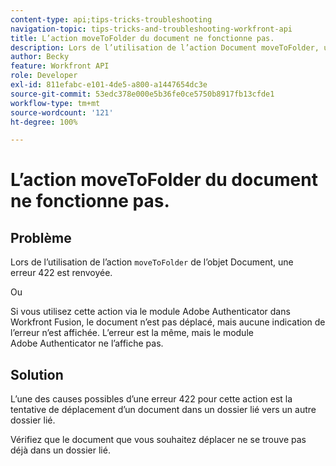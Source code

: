 ```yaml
---
content-type: api;tips-tricks-troubleshooting
navigation-topic: tips-tricks-and-troubleshooting-workfront-api
title: L’action moveToFolder du document ne fonctionne pas.
description: Lors de l’utilisation de l’action Document moveToFolder, une erreur 422 est renvoyée.
author: Becky
feature: Workfront API
role: Developer
exl-id: 811efabc-e101-4de5-a800-a1447654dc3e
source-git-commit: 53edc378e000e5b36fe0ce5750b8917fb13cfde1
workflow-type: tm+mt
source-wordcount: '121'
ht-degree: 100%

---
```


# L’action moveToFolder du document ne fonctionne pas.

## Problème

Lors de l’utilisation de l’action `moveToFolder` de l’objet Document, une erreur 422 est renvoyée.

Ou

Si vous utilisez cette action via le module Adobe Authenticator dans Workfront Fusion, le document n’est pas déplacé, mais aucune indication de l’erreur n’est affichée. L’erreur est la même, mais le module Adobe Authenticator ne l’affiche pas.

## Solution

L’une des causes possibles d’une erreur 422 pour cette action est la tentative de déplacement d’un document dans un dossier lié vers un autre dossier lié.

Vérifiez que le document que vous souhaitez déplacer ne se trouve pas déjà dans un dossier lié.
